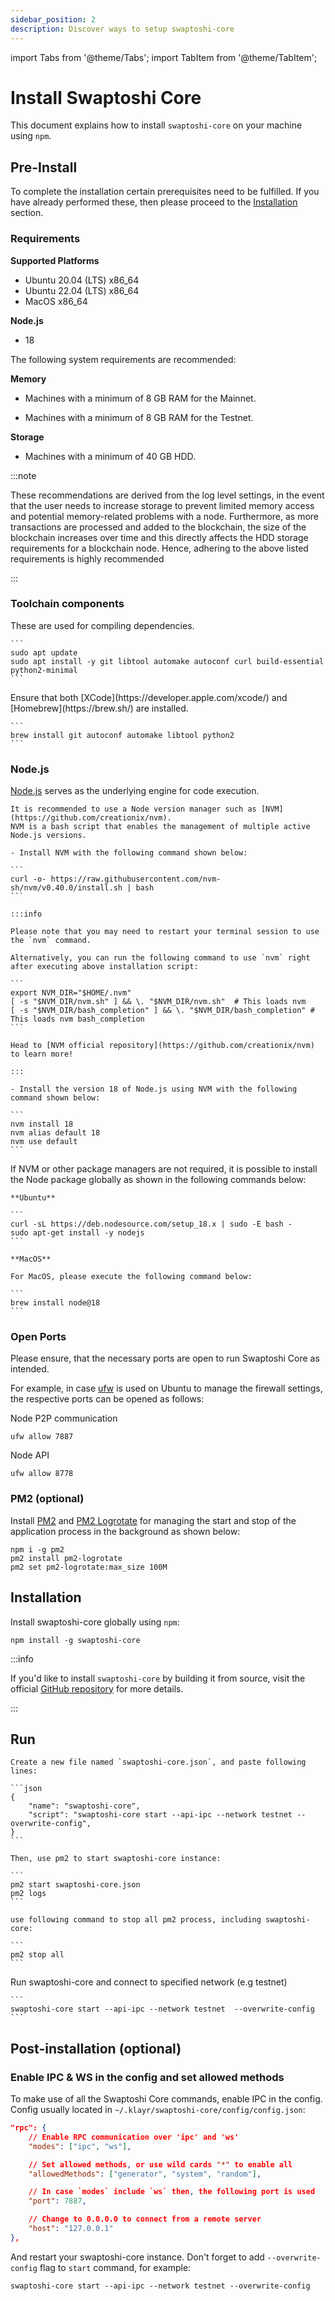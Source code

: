 ```yaml
---
sidebar_position: 2
description: Discover ways to setup swaptoshi-core
---
```


import Tabs from '@theme/Tabs';
import TabItem from '@theme/TabItem';

# Install Swaptoshi Core

This document explains how to install `swaptoshi-core` on your machine using `npm`.

## Pre-Install

To complete the installation certain prerequisites need to be fulfilled.
If you have already performed these, then please proceed to the [Installation](#installation) section.

### Requirements

**Supported Platforms**

- Ubuntu 20.04 (LTS) x86_64
- Ubuntu 22.04 (LTS) x86_64
- MacOS x86_64

**Node.js**

- 18

The following system requirements are recommended:

**Memory**

- Machines with a minimum of 8 GB RAM for the Mainnet.

- Machines with a minimum of 8 GB RAM for the Testnet.

**Storage**

- Machines with a minimum of 40 GB HDD.

:::note

These recommendations are derived from the log level settings, in the event that the user needs to increase storage to prevent limited memory access and potential memory-related problems with a node. Furthermore, as more transactions are processed and added to the blockchain, the size of the blockchain increases over time and this directly affects the HDD storage requirements for a blockchain node. Hence, adhering to the above listed requirements is highly recommended

:::

### Toolchain components

These are used for compiling dependencies.

<Tabs>
  <TabItem value="Ubuntu" label="Ubuntu" default>

    ```
    sudo apt update
    sudo apt install -y git libtool automake autoconf curl build-essential python2-minimal
    ```

  </TabItem>
  <TabItem value="MacOS" label="MacOS">
    Ensure that both [XCode](https://developer.apple.com/xcode/) and [Homebrew](https://brew.sh/) are installed.

    ```
    brew install git autoconf automake libtool python2
    ```

  </TabItem>
</Tabs>

### Node.js

[Node.js](https://nodejs.org/) serves as the underlying engine for code execution.

<Tabs>
  <TabItem value="Option A - Node version manager" label="Option A - Node version manager" default>

    It is recommended to use a Node version manager such as [NVM](https://github.com/creationix/nvm).
    NVM is a bash script that enables the management of multiple active Node.js versions.

    - Install NVM with the following command shown below:

    ```
    curl -o- https://raw.githubusercontent.com/nvm-sh/nvm/v0.40.0/install.sh | bash
    ```

    :::info

    Please note that you may need to restart your terminal session to use the `nvm` command.

    Alternatively, you can run the following command to use `nvm` right after executing above installation script:

    ```
    export NVM_DIR="$HOME/.nvm"
    [ -s "$NVM_DIR/nvm.sh" ] && \. "$NVM_DIR/nvm.sh"  # This loads nvm
    [ -s "$NVM_DIR/bash_completion" ] && \. "$NVM_DIR/bash_completion" # This loads nvm bash_completion
    ```

    Head to [NVM official repository](https://github.com/creationix/nvm) to learn more!

    :::

    - Install the version 18 of Node.js using NVM with the following command shown below:

    ```
    nvm install 18
    nvm alias default 18
    nvm use default
    ```

  </TabItem>
  <TabItem value="Option B - Node.js package" label="Option B - Node.js package">
    If NVM or other package managers are not required, it is possible to install the Node package globally as shown in the following commands below:

    **Ubuntu**

    ```
    curl -sL https://deb.nodesource.com/setup_18.x | sudo -E bash -
    sudo apt-get install -y nodejs
    ```

    **MacOS**

    For MacOS, please execute the following command below:

    ```
    brew install node@18
    ```

  </TabItem>
</Tabs>

### Open Ports

Please ensure, that the necessary ports are open to run Swaptoshi Core as intended.

For example, in case [ufw](https://wiki.ubuntu.com/UncomplicatedFirewall) is used on Ubuntu to manage the firewall settings, the respective ports can be opened as follows:

Node P2P communication

```
ufw allow 7887
```

Node API

```
ufw allow 8778
```

### PM2 (optional)

Install [PM2](https://github.com/Unitech/pm2) and [PM2 Logrotate](https://github.com/keymetrics/pm2-logrotate) for managing the start and stop of the application process in the background as shown below:

```
npm i -g pm2
pm2 install pm2-logrotate
pm2 set pm2-logrotate:max_size 100M
```

## Installation

Install swaptoshi-core globally using `npm`:

```
npm install -g swaptoshi-core
```

:::info

If you'd like to install `swaptoshi-core` by building it from source, visit the official [GitHub repository](https://github.com/swaptoshi/swaptoshi-core) for more details.

:::

## Run

<Tabs>
  <TabItem value="Using PM2" label="Using PM2" default>

    Create a new file named `swaptoshi-core.json`, and paste following lines:

    ```json
    {
        "name": "swaptoshi-core",
        "script": "swaptoshi-core start --api-ipc --network testnet --overwrite-config",
    }
    ```

    Then, use pm2 to start swaptoshi-core instance:

    ```
    pm2 start swaptoshi-core.json
    pm2 logs
    ```

    use following command to stop all pm2 process, including swaptoshi-core:

    ```
    pm2 stop all
    ```

  </TabItem>
  <TabItem value="Without PM2" label="Without PM2">
    Run swaptoshi-core and connect to specified network (e.g testnet)

    ```
    swaptoshi-core start --api-ipc --network testnet  --overwrite-config
    ```

  </TabItem>
</Tabs>

## Post-installation (optional)

### Enable IPC & WS in the config and set allowed methods

To make use of all the Swaptoshi Core commands, enable IPC in the config. Config usually located in `~/.klayr/swaptoshi-core/config/config.json`:

```json
"rpc": {
    // Enable RPC communication over 'ipc' and 'ws'
    "modes": ["ipc", "ws"],

    // Set allowed methods, or use wild cards "*" to enable all
    "allowedMethods": ["generator", "system", "random"],

    // In case `modes` include `ws` then, the following port is used
    "port": 7887,

    // Change to 0.0.0.0 to connect from a remote server
    "host": "127.0.0.1"
},
```

And restart your swaptoshi-core instance. Don't forget to add `--overwrite-config` flag to `start` command, for example:

```
swaptoshi-core start --api-ipc --network testnet --overwrite-config
```
